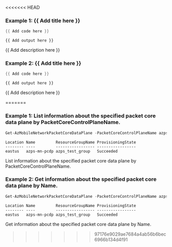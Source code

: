 <<<<<<< HEAD
### Example 1: {{ Add title here }}
```powershell
{{ Add code here }}
```

```output
{{ Add output here }}
```

{{ Add description here }}

### Example 2: {{ Add title here }}
```powershell
{{ Add code here }}
```

```output
{{ Add output here }}
```

{{ Add description here }}

=======
### Example 1: List information about the specified packet core data plane by PacketCoreControlPlaneName.
```powershell
Get-AzMobileNetworkPacketCoreDataPlane -PacketCoreControlPlaneName azps-mn-pccp -ResourceGroupName azps_test_group
```

```output
Location Name         ResourceGroupName ProvisioningState
-------- ----         ----------------- -----------------
eastus   azps-mn-pcdp azps_test_group   Succeeded
```

List information about the specified packet core data plane by PacketCoreControlPlaneName.

### Example 2: Get information about the specified packet core data plane by Name.
```powershell
Get-AzMobileNetworkPacketCoreDataPlane -PacketCoreControlPlaneName azps-mn-pccp -ResourceGroupName azps_test_group -Name azps-mn-pcdp
```

```output
Location Name         ResourceGroupName ProvisioningState
-------- ----         ----------------- -----------------
eastus   azps-mn-pcdp azps_test_group   Succeeded
```

Get information about the specified packet core data plane by Name.
>>>>>>> 97176e9029ae7684a4ab56b6bec6966b134d4f91
